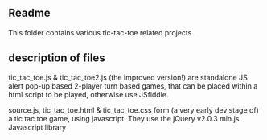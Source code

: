 Readme
------

This folder contains various tic-tac-toe related projects.  

description of files
---------------------
 
 tic_tac_toe.js & tic_tac_toe2.js (the improved version!) are standalone JS alert pop-up based 2-player turn based games, that can be placed within a html script to be played, otherwise use JSfiddle.
 
source.js, tic_tac_toe.html & tic_tac_toe.css form (a very early dev stage of)  a tic tac toe game, using javascript.
They use the jQuery v2.0.3 min.js Javascript library 
